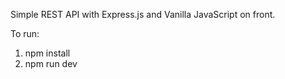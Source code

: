 Simple REST API with Express.js and Vanilla JavaScript on front.

To run:
1. npm install
2. npm run dev
